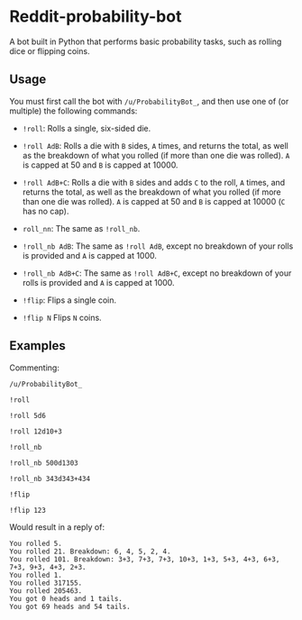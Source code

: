 # Reddit-probability-bot

A bot built in Python that performs basic probability tasks, such as rolling dice or flipping coins.

## Usage

You must first call the bot with `/u/ProbabilityBot_`, and then use one of (or multiple) the following commands:

* `!roll`: Rolls a single, six-sided die.

* `!roll AdB`: Rolls a die with `B` sides, `A` times, and returns the total, as well as the breakdown of what you rolled (if more than one die was rolled). `A` is capped at 50 and `B` is capped at 10000.

* `!roll AdB+C`: Rolls a die with `B` sides and adds `C` to the roll, `A` times, and returns the total, as well as the breakdown of what you rolled (if more than one die was rolled). `A` is capped at 50 and `B` is capped at 10000 (`C` has no cap).

* `roll_nn`: The same as `!roll_nb`.

* `!roll_nb AdB`: The same as `!roll AdB`, except no breakdown of your rolls is provided and `A` is capped at 1000.

* `!roll_nb AdB+C`: The same as `!roll AdB+C`, except no breakdown of your rolls is provided and `A` is capped at 1000.

* `!flip`: Flips a single coin.

* `!flip N` Flips `N` coins.

## Examples

Commenting: 

```
/u/ProbabilityBot_

!roll

!roll 5d6

!roll 12d10+3

!roll_nb

!roll_nb 500d1303

!roll_nb 343d343+434

!flip

!flip 123
```

Would result in a reply of:

```
You rolled 5.
You rolled 21. Breakdown: 6, 4, 5, 2, 4.
You rolled 101. Breakdown: 3+3, 7+3, 7+3, 10+3, 1+3, 5+3, 4+3, 6+3, 7+3, 9+3, 4+3, 2+3.
You rolled 1.
You rolled 317155.
You rolled 205463.
You got 0 heads and 1 tails.
You got 69 heads and 54 tails.
```